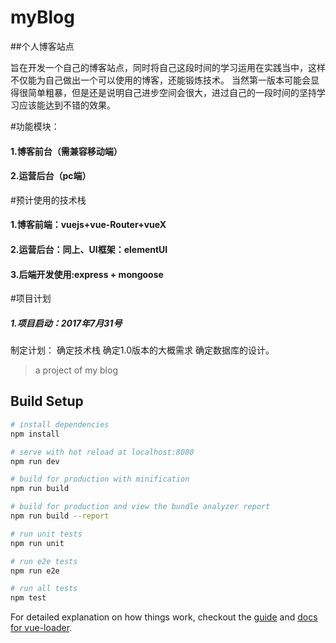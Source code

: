 myBlog
=====

##个人博客站点

旨在开发一个自己的博客站点，同时将自己这段时间的学习运用在实践当中，这样不仅能为自己做出一个可以使用的博客，还能锻炼技术。
当然第一版本可能会显得很简单粗暴，但是还是说明自己进步空间会很大，进过自己的一段时间的坚持学习应该能达到不错的效果。

#功能模块：
#### 1.博客前台（需兼容移动端）
#### 2.运营后台（pc端）

#预计使用的技术栈
#### 1.博客前端：vuejs+vue-Router+vueX
#### 2.运营后台：同上、UI框架：elementUI
#### 3.后端开发使用:express + mongoose

#项目计划
##### 1.项目启动：2017年7月31号
制定计划：
确定技术栈
确定1.0版本的大概需求
确定数据库的设计。


> a project of my blog

## Build Setup

``` bash
# install dependencies
npm install

# serve with hot reload at localhost:8080
npm run dev

# build for production with minification
npm run build

# build for production and view the bundle analyzer report
npm run build --report

# run unit tests
npm run unit

# run e2e tests
npm run e2e

# run all tests
npm test
```

For detailed explanation on how things work, checkout the [guide](http://vuejs-templates.github.io/webpack/) and [docs for vue-loader](http://vuejs.github.io/vue-loader).
